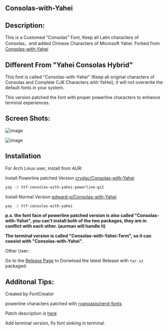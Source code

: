 Consolas-with-Yahei
---

Description:
---

This is a Customed "Consolas" Font, Keep all Latin characters of Consolas，and added Chinese Characters of Microsoft Yahei. Forked from [Consolas-with-Yahei](https://github.com/edward-p/Consolas-with-Yahei)

Different From "Yahei Consolas Hybrid"
---

This font is called "Consolas-with-Yahei" (Keep all original characters of Consolas and Complete CJK Characters with YaHei), it will not overwrite the default fonts in your system.

This version patched the font with proper powerline characters to enhance terminal experiences.

Screen Shots:
---

![image](https://github.com/StarryLeo/Consolas-with-Yahei/raw/master/Screenshots/js.png "Javascript")

![image](https://github.com/StarryLeo/Consolas-with-Yahei/raw/master/Screenshots/md.png "Markdown")

Installation
---

For Arch Linux user, install from AUR:

Install Powerline patched Version [crvdgc/Consolas-with-Yahei](https://github.com/crvdgc/Consolas-with-Yahei)
```bash
yay -S ttf-consolas-with-yahei-powerline-git
```

Install Normal Version [edward-p/Consolas-with-Yahei](https://github.com/edward-p/Consolas-with-Yahei)
```bash
yay -S ttf-consolas-with-yahei
```
__p.s. the font face of powerline patched version is also called "Consolas-with-Yahei", you can't install both of the two packages, they are in conflict with each other. (aurman will handle it)__

__The terminal version is called "Consolas-with-Yahei-Term", so it can coexist with "Consolas-with-Yahei".__

Other User:

Go to the [Release Page](https://github.com/StarryLeo/Consolas-with-Yahei/releases) to Donwload the latest Release with `tar.xz` packaged.

Additonal Tips:
---
Created by FontCreator

powerline characters patched with [ryanoasis/nerd-fonts](https://github.com/ryanoasis/nerd-fonts)

Patch description is [here](https://www.jianshu.com/p/e62bbbf31e85)

Add terminal version, fix font sinking in terminal.
